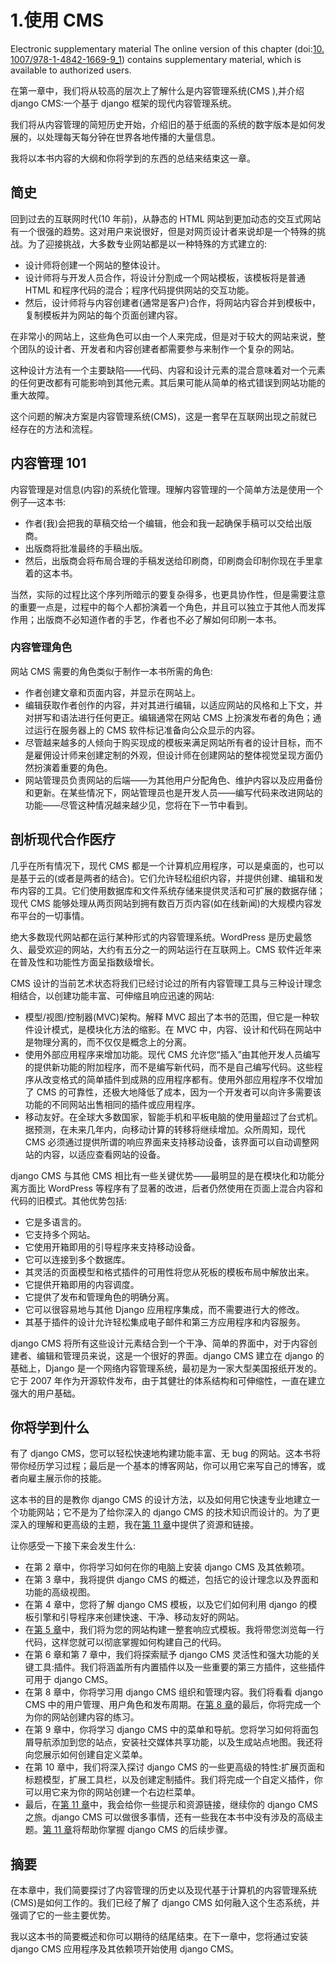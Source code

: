 # 1.使用 CMS

Electronic supplementary material The online version of this chapter (doi:[10.​1007/​978-1-4842-1669-9_​1](http://dx.doi.org/10.1007/978-1-4842-1669-9_1)) contains supplementary material, which is available to authorized users.

在第一章中，我们将从较高的层次上了解什么是内容管理系统(CMS ),并介绍 django CMS:一个基于 django 框架的现代内容管理系统。

我们将从内容管理的简短历史开始，介绍旧的基于纸面的系统的数字版本是如何发展的，以处理每天每分钟在世界各地传播的大量信息。

我将以本书内容的大纲和你将学到的东西的总结来结束这一章。

## 简史

回到过去的互联网时代(10 年前)，从静态的 HTML 网站到更加动态的交互式网站有一个很强的趋势。这对用户来说很好，但是对网页设计者来说却是一个特殊的挑战。为了迎接挑战，大多数专业网站都是以一种特殊的方式建立的:

*   设计师将创建一个网站的整体设计。
*   设计师将与开发人员合作，将设计分割成一个网站模板，该模板将是普通 HTML 和程序代码的混合；程序代码提供网站的交互功能。
*   然后，设计师将与内容创建者(通常是客户)合作，将网站内容合并到模板中，复制模板并为网站的每个页面创建内容。

在非常小的网站上，这些角色可以由一个人来完成，但是对于较大的网站来说，整个团队的设计者、开发者和内容创建者都需要参与来制作一个复杂的网站。

这种设计方法有一个主要缺陷——代码、内容和设计元素的混合意味着对一个元素的任何更改都有可能影响到其他元素。其后果可能从简单的格式错误到网站功能的重大故障。

这个问题的解决方案是内容管理系统(CMS)，这是一套早在互联网出现之前就已经存在的方法和流程。

## 内容管理 101

内容管理是对信息(内容)的系统化管理。理解内容管理的一个简单方法是使用一个例子—这本书:

*   作者(我)会把我的草稿交给一个编辑，他会和我一起确保手稿可以交给出版商。
*   出版商将批准最终的手稿出版。
*   然后，出版商会将布局合理的手稿发送给印刷商，印刷商会印制你现在手里拿着的这本书。

当然，实际的过程比这个序列所暗示的要复杂得多，也更具协作性，但是需要注意的重要一点是，过程中的每个人都扮演着一个角色，并且可以独立于其他人而发挥作用；出版商不必知道作者的手艺，作者也不必了解如何印刷一本书。

### 内容管理角色

网站 CMS 需要的角色类似于制作一本书所需的角色:

*   作者创建文章和页面内容，并显示在网站上。
*   编辑获取作者创作的内容，并对其进行编辑，以适应网站的风格和上下文，并对拼写和语法进行任何更正。编辑通常在网站 CMS 上扮演发布者的角色；通过运行在服务器上的 CMS 软件标记准备向公众显示的内容。
*   尽管越来越多的人倾向于购买现成的模板来满足网站所有者的设计目标，而不是雇佣设计师来创建定制的外观，但设计师在创建网站的整体视觉呈现方面仍然扮演着重要的角色。
*   网站管理员负责网站的后端——为其他用户分配角色、维护内容以及应用备份和更新。在某些情况下，网站管理员也是开发人员——编写代码来改进网站的功能——尽管这种情况越来越少见，您将在下一节中看到。

## 剖析现代合作医疗

几乎在所有情况下，现代 CMS 都是一个计算机应用程序，可以是桌面的，也可以是基于云的(或者是两者的结合)。它们允许轻松组织内容，并提供创建、编辑和发布内容的工具。它们使用数据库和文件系统存储来提供灵活和可扩展的数据存储；现代 CMS 能够处理从两页网站到拥有数百万页内容(如在线新闻)的大规模内容发布平台的一切事情。

绝大多数现代网站都在运行某种形式的内容管理系统。WordPress 是历史最悠久、最受欢迎的网站，大约有五分之一的网站运行在互联网上。CMS 软件近年来在普及性和功能性方面呈指数级增长。

CMS 设计的当前艺术状态将我们已经讨论过的所有内容管理工具与三种设计理念相结合，以创建功能丰富、可伸缩且响应迅速的网站:

*   模型/视图/控制器(MVC)架构。解释 MVC 超出了本书的范围，但它是一种软件设计模式，是模块化方法的缩影。在 MVC 中，内容、设计和代码在网站中是物理分离的，而不仅仅是概念上的分离。
*   使用外部应用程序来增加功能。现代 CMS 允许您“插入”由其他开发人员编写的提供新功能的附加程序，而不是编写新代码，而不是自己编写代码。这些程序从改变格式的简单插件到成熟的应用程序都有。使用外部应用程序不仅增加了 CMS 的可靠性，还极大地降低了成本，因为一个开发者可以向许多需要该功能的不同网站出售相同的插件或应用程序。
*   移动友好。在全球大多数国家，智能手机和平板电脑的使用量超过了台式机。据预测，在未来几年内，向移动计算的转移将继续增加。众所周知，现代 CMS 必须通过提供所谓的响应界面来支持移动设备，该界面可以自动调整网站的内容，以适应查看网站的设备。

django CMS 与其他 CMS 相比有一些关键优势——最明显的是在模块化和功能分离方面比 WordPress 等程序有了显著的改进，后者仍然使用在页面上混合内容和代码的旧模式。其他优势包括:

*   它是多语言的。
*   它支持多个网站。
*   它使用开箱即用的引导程序来支持移动设备。
*   它可以连接到多个数据库。
*   其灵活的页面模型和格式插件的可用性将您从死板的模板布局中解放出来。
*   它提供开箱即用的内容调度。
*   它提供了发布和管理角色的明确分离。
*   它可以很容易地与其他 Django 应用程序集成，而不需要进行大的修改。
*   其基于插件的设计允许轻松集成电子邮件和第三方应用程序和内容服务。

django CMS 将所有这些设计元素结合到一个干净、简单的界面中，对于内容创建者、编辑和管理员来说，这是一个很好的界面。django CMS 建立在 django 的基础上，Django 是一个网络内容管理系统，最初是为一家大型美国报纸开发的。它于 2007 年作为开源软件发布，由于其健壮的体系结构和可伸缩性，一直在建立强大的用户基础。

## 你将学到什么

有了 django CMS，您可以轻松快速地构建功能丰富、无 bug 的网站。这本书将带你经历学习过程；最后是一个基本的博客网站，你可以用它来写自己的博客，或者向雇主展示你的技能。

这本书的目的是教你 django CMS 的设计方法，以及如何用它快速专业地建立一个功能网站；它不是为了给你深入的 django CMS 的技术知识而设计的。为了更深入的理解和更高级的主题，我在[第 11 章](11.html)中提供了资源和链接。

让你感受一下接下来会发生什么:

*   在第 2 章中，你将学习如何在你的电脑上安装 django CMS 及其依赖项。
*   在第 3 章中，我将提供 django CMS 的概述，包括它的设计理念以及界面和功能的高级视图。
*   在第 4 章中，您将了解 django CMS 模板，以及它们如何利用 django 的模板引擎和引导程序来创建快速、干净、移动友好的网站。
*   在[第 5 章](05.html)中，我们将为您的网站构建一整套响应式模板。我将带您浏览每一行代码，这样您就可以彻底掌握如何构建自己的代码。
*   在第 6 章和第 7 章中，我们将探索赋予 django CMS 灵活性和强大功能的关键工具:插件。我们将涵盖所有内置插件以及一些重要的第三方插件，这些插件可用于 django CMS。
*   在第 8 章中，你将学习用 django CMS 组织和管理内容。我们将看看 django CMS 中的用户管理、用户角色和发布周期。在[第 8 章](08.html)的最后，你将完成一个为你的网站创建内容的练习。
*   在第 9 章中，你将学习 django CMS 中的菜单和导航。您将学习如何将面包屑导航添加到您的站点，安装社交媒体共享功能，以及生成站点地图。我还将向您展示如何创建自定义菜单。
*   在第 10 章中，我们将深入探讨 django CMS 的一些更高级的特性:扩展页面和标题模型，扩展工具栏，以及创建定制插件。我们将完成一个自定义插件，你可以用它来为你的网站创建一个右边栏菜单。
*   最后，在[第 11 章](11.html)中，我会给你一些提示和资源链接，继续你的 django CMS 之旅。django CMS 可以做很多事情，还有一些我在本书中没有涉及的高级主题。[第 11 章](11.html)将帮助你掌握 django CMS 的后续步骤。

## 摘要

在本章中，我们简要探讨了内容管理的历史以及现代基于计算机的内容管理系统(CMS)是如何工作的。我们已经了解了 django CMS 如何融入这个生态系统，并强调了它的一些主要优势。

我以这本书的简要概述和你可以期待的结尾结束。在下一章中，您将通过安装 django CMS 应用程序及其依赖项开始使用 django CMS。